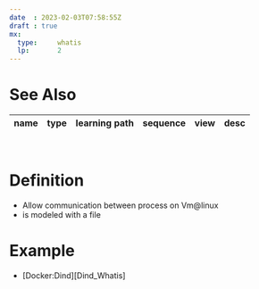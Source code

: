 ```yaml
---
date  : 2023-02-03T07:58:55Z
draft : true
mx:  
  type:     whatis
  lp:       2
---
```




# See Also 

|name|type|learning path|sequence|view|desc|
|-|-|-|-|-|-|
<br>

# Definition
- Allow communication between process on Vm@linux
- is modeled with a file

# Example
- [Docker:Dind][Dind_Whatis]
